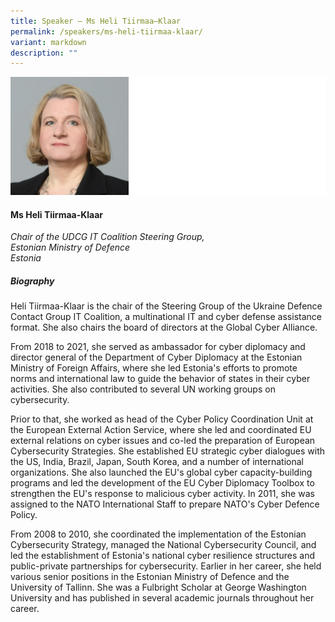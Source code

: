 ```yaml
---
title: Speaker – Ms Heli Tiirmaa–Klaar
permalink: /speakers/ms-heli-tiirmaa-klaar/
variant: markdown
description: ""
---
```

![](/images/2025%20speakers/Heli_Tiirma_Klaar.png)
#### **Ms Heli Tiirmaa-Klaar**

*Chair of the UDCG IT Coalition Steering Group,<br>Estonian Ministry of Defence<br>Estonia*

##### **Biography**
Heli Tiirmaa-Klaar is the chair of the Steering Group of the Ukraine Defence Contact Group IT Coalition, a multinational IT and cyber defense assistance format. She also chairs the board of directors at the Global Cyber Alliance.

From 2018 to 2021, she served as ambassador for cyber diplomacy and director general of the Department of Cyber Diplomacy at the Estonian Ministry of Foreign Affairs, where she led Estonia's efforts to promote norms and international law to guide the  behavior of states in their cyber activities. She also contributed to several UN working groups on cybersecurity. 

Prior to that, she worked as head of the Cyber Policy Coordination Unit at the European External Action Service, where she led and coordinated EU external relations on cyber issues and co-led the preparation of European Cybersecurity Strategies. She established EU strategic cyber dialogues with the US, India, Brazil, Japan, South Korea, and a number of international organizations. She also launched the EU's global cyber capacity-building programs and led the development of the EU Cyber Diplomacy Toolbox to strengthen the EU's response to malicious cyber activity. In 2011, she was assigned to the NATO International Staff to prepare NATO's Cyber Defence Policy.

From 2008 to 2010, she coordinated the implementation of the Estonian Cybersecurity Strategy, managed the National Cybersecurity Council, and led the establishment of Estonia's national cyber resilience structures and public-private partnerships for cybersecurity. Earlier in her career, she held various senior positions in the Estonian Ministry of Defence and the University of Tallinn. She was a Fulbright Scholar at George Washington University and has published in several academic journals throughout her career.